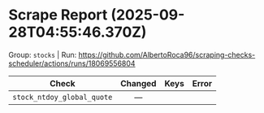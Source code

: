 # Scrape Report (2025-09-28T04:55:46.370Z)

Group: `stocks`  |  Run: https://github.com/AlbertoRoca96/scraping-checks-scheduler/actions/runs/18069556804

| Check | Changed | Keys | Error |
|---|:---:|:--|:--|
| `stock_ntdoy_global_quote` | — |  |  |
